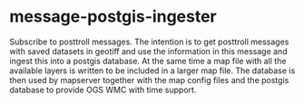 # message-postgis-ingester
Subscribe to posttroll messages. The intention is to get posttroll messages with saved datasets in geotiff and use the information in this message and ingest this into a postgis database. At the same time a map file with all the available layers is written to be included in a larger map file. The database is then used by mapserver together with the map config files and the postgis database to provide OGS WMC with time support.
